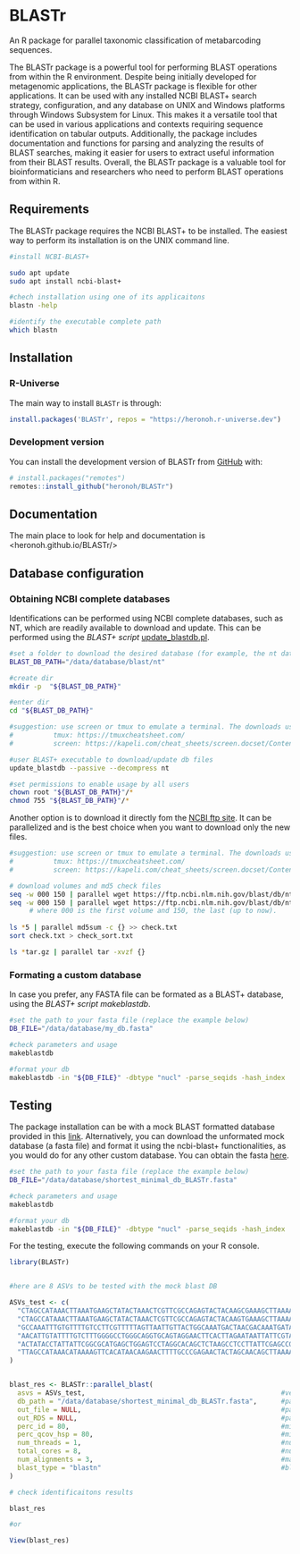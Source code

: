 
# BLASTr


An R package for parallel taxonomic classification of metabarcoding sequences.

<!-- badges: start -->
<!--[![R-CMD-check](https://github.com/heronoh/BLASTr/actions/workflows/R-CMD-check.yaml/badge.svg)](https://github.com/heronoh/BLASTr/actions/workflows/R-CMD-check.yaml)-->
<!-- badges: end -->

The BLASTr package is a powerful tool for performing BLAST operations from within the R environment.
Despite being initially developed for metagenomic applications, the BLASTr package is flexible for other applications.
It can be used with any installed NCBI BLAST+ search strategy, configuration, and any database on UNIX and Windows platforms through Windows Subsystem for Linux.
This makes it a versatile tool that can be used in various applications and contexts requiring sequence identification on tabular outputs.
Additionally, the package includes documentation and functions for parsing and analyzing the results of BLAST searches, making it easier for users to extract useful information from their BLAST results.
Overall, the BLASTr package is a valuable tool for bioinformaticians and researchers who need to perform BLAST operations from within R.

## Requirements

The BLASTr package requires the NCBI BLAST+ to be installed.
The easiest way to perform its installation is on the UNIX command line.

``` bash
#install NCBI-BLAST+

sudo apt update
sudo apt install ncbi-blast+

#chech installation using one of its applicaitons
blastn -help

#identify the executable complete path
which blastn

```

## Installation

### R-Universe

The main way to install `BLASTr` is through:

``` r
install.packages('BLASTr', repos = "https://heronoh.r-universe.dev")
```

### Development version

You can install the development version of BLASTr from [GitHub](https://github.com/heronoh/BLASTr) with:

``` r
# install.packages("remotes")
remotes::install_github("heronoh/BLASTr")
```

## Documentation

The main place to look for help and documentation is <heronoh.github.io/BLASTr/>

## Database configuration

### Obtaining NCBI complete databases

Identifications can be performed using NCBI complete databases, such as NT, which are readily available to download and update.
This can be performed using the *BLAST+* _script_ [update_blastdb.pl](https://www.ncbi.nlm.nih.gov/IEB/ToolBox/CPP_DOC/lxr/source/src/app/blast/update_blastdb.pl).

``` bash
#set a folder to download the desired database (for example, the nt database)
BLAST_DB_PATH="/data/database/blast/nt"

#create dir
mkdir -p  "${BLAST_DB_PATH}"

#enter dir
cd "${BLAST_DB_PATH}"

#suggestion: use screen or tmux to emulate a terminal. The downloads usually takes long.
#          tmux: https://tmuxcheatsheet.com/
#          screen: https://kapeli.com/cheat_sheets/screen.docset/Contents/Resources/Documents/index

#user BLAST+ executable to download/update db files
update_blastdb --passive --decompress nt

#set permissions to enable usage by all users
chown root "${BLAST_DB_PATH}"/*
chmod 755 "${BLAST_DB_PATH}"/*
```

Another option is to download it directly fom the [NCBI ftp site](https://ftp.ncbi.nlm.nih.gov/blast/db/). It can be parallelized and is the best choice when you want to download only the new files.

``` bash
#suggestion: use screen or tmux to emulate a terminal. The downloads usually takes long.
#          tmux: https://tmuxcheatsheet.com/
#          screen: https://kapeli.com/cheat_sheets/screen.docset/Contents/Resources/Documents/index

# download volumes and md5 check files 
seq -w 000 150 | parallel wget https://ftp.ncbi.nlm.nih.gov/blast/db/nt.{}.tar.gz -t 0 --show-progress
seq -w 000 150 | parallel wget https://ftp.ncbi.nlm.nih.gov/blast/db/nt.{}.tar.gz.md5 -t 0 --show-progress
     # where 000 is the first volume and 150, the last (up to now).
     
ls *5 | parallel md5sum -c {} >> check.txt
sort check.txt > check_sort.txt

ls *tar.gz | parallel tar -xvzf {} 
```

### Formating a custom database

In case you prefer, any FASTA file can be formated as a BLAST+ database, using the *BLAST+* _script_ *_makeblastdb_*.

``` bash
#set the path to your fasta file (replace the example below)
DB_FILE="/data/database/my_db.fasta"

#check parameters and usage
makeblastdb

#format your db
makeblastdb -in "${DB_FILE}" -dbtype "nucl" -parse_seqids -hash_index
```


## Testing

The package installation can be with a mock BLAST formatted database provided in this [link](https://drive.google.com/file/d/1Qy4w4KIGSTiGjx-J4BrcyN6Y5wtRYBHl/view?usp=sharing). Alternatively, you can download the unformated mock database (a fasta file) and format it using the ncbi-blast+ functionalities, as you would do for any other custom database. You can obtain the fasta [here](https://drive.google.com/file/d/1WKIwq7RySleuSotWjZ4OJUXqbXELaE7q/view?usp=sharing).


``` bash
#set the path to your fasta file (replace the example below)
DB_FILE="/data/database/shortest_minimal_db_BLASTr.fasta"

#check parameters and usage
makeblastdb

#format your db
makeblastdb -in "${DB_FILE}" -dbtype "nucl" -parse_seqids -hash_index

```

For the testing, execute the following commands on your R console.

``` r
library(BLASTr)


#here are 8 ASVs to be tested with the mock blast DB

ASVs_test <- c(
  "CTAGCCATAAACTTAAATGAAGCTATACTAAACTCGTTCGCCAGAGTACTACAAGCGAAAGCTTAAAACTCATAGGACTTGGCGGTGTTTCAGACCCAC",
  "CTAGCCATAAACTTAAATGAAGCTATACTAAACTCGTTCGCCAGAGTACTACAAGTGAAAGCTTAAAACTCATAGGACTTGGCGGTGTTTCAGACCCAC",
  "GCCAAATTTGTGTTTTGTCCTTCGTTTTTAGTTAATTGTTACTGGCAAATGACTAACGACAAATGATAAATTACTAATAC",
  "AACATTGTATTTTGTCTTTGGGGCCTGGGCAGGTGCAGTAGGAACTTCACTTAGAATAATTATTCGTACTGAGCTTGGGCATCCAGGAAGACTTATCGGGGATGATCAAATCTATAATGTAATTGTTACAGCACATGCATTTGTGATAATTTTTTTTATAGTAATACCTATTATGATT",
  "ACTATACCTATTATTCGGCGCATGAGCTGGAGTCCTAGGCACAGCTCTAAGCCTCCTTATTCGAGCCGAGCTGGGCCAGCCAGGCAACCTTCTAGGTAACGACCACATCTACAACGTTATCGTCACAGCCCATGCATTTGTAATAATCTTCTTCATAGTAATACCCATCATAATCGGAGGCTTTGGCAACTGACTAGTTCCCCTAATAATCGGTGCCCCCGATATG",
  "TTAGCCATAAACATAAAAGTTCACATAACAAGAACTTTTGCCCGAGAACTACTAGCAACAGCTTAAAACTCAAAGGACTTGGCGGTGCTTTATATCCAC"
)


blast_res <- BLASTr::parallel_blast(
  asvs = ASVs_test,                                                 #vector of sequences to be searched  
  db_path = "/data/database/shortest_minimal_db_BLASTr.fasta",      #path to a formated blast database
  out_file = NULL,                                                  #path to a .csv file to be created with results (on an existing folder)
  out_RDS = NULL,                                                   #path to a .RDS file to be created with results (on an existing folder)
  perc_id = 80,                                                     #minimum identity percentual cutoff
  perc_qcov_hsp = 80,                                               #minimum percentual coverage of query sequence by subject sequence cutoff
  num_threads = 1,                                                  #number of threads/cores to run each blast on
  total_cores = 8,                                                  #number of tota threads/cores to alocate all blast searches
  num_alignments = 3,                                               #maximum number of alignments/matches to retrieve results for each query sequence
  blast_type = "blastn"                                             #blast search engine to use  
)

# check identificaitons results

blast_res

#or

View(blast_res)

```

